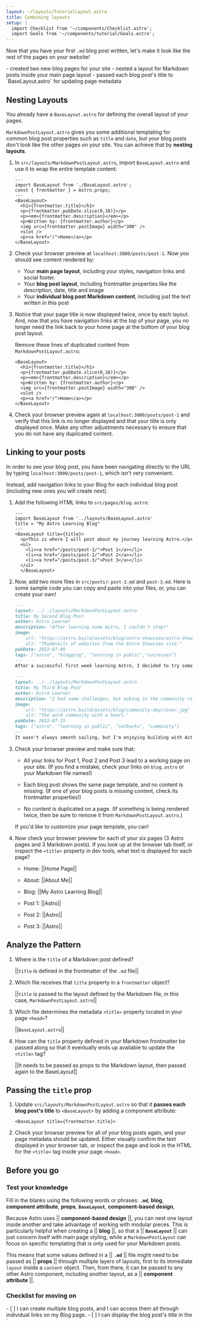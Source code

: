 ```yaml
---
layout: ~/layouts/TutorialLayout.astro
title: Combining layouts
setup: |
  import Checklist from '~/components/Checklist.astro';
  import Goals from '~/components/tutorial/Goals.astro';
---
```


Now that you have your first `.md` blog post written, let's make it look like the rest of the pages on your website!

<Goals>
  - created two new blog pages for your site
  - nested a layout for Markdown posts inside your main page layout
  - passed each blog post's title to `BaseLayout.astro` for updating page metadata
</Goals>

## Nesting Layouts

You already have a `BaseLayout.astro` for defining the overall layout of your pages. 

`MarkdownPostLayout.astro` gives you some additional templating for common blog post properties such as `title` and `date`, but your blog posts don't look like the other pages on your site. You can achieve that by **nesting layouts**.


1. In `src/layouts/MarkdownPostLayout.astro`, import `BaseLayout.astro` and use it to wrap the entire template content:

    ```astro title="src/layouts/MarkdownPostLayout.astro" ins={2,5,13}
    ---
    import BaseLayout from './BaseLayout.astro';
    const { frontmatter } = Astro.props;
    ---
    <BaseLayout>
      <h1>{frontmatter.title}</h1>
      <p>{frontmatter.pubDate.slice(0,10)}</p>
      <p><em>{frontmatter.description}</em></p>
      <p>Written by: {frontmatter.author}</p>
      <img src={frontmatter.postImage} width="300" />
      <slot />
      <p><a href="/">Home</a></p>
    </BaseLayout>
    ```

2. Check your browser preview at `localhost:3000/posts/post-1`. Now you should see content rendered by:

    - Your **main page layout**, including your styles, navigation links and social footer.
    - Your **blog post layout**, including frontmatter properties like the description, date, title and image
    - Your **individual blog post Markdown content**, including just the text written in this post
    
3. Notice that your page title is now displayed twice, once by each layout. And, now that you have navigation links at the top of your page, you no longer need the link back to your home page at the bottom of your blog post layout. 

    Remove these lines of duplicated content from `MarkdownPostLayout.astro`:

    ```astro title="src/layouts/MarkdownPostLayout.astro" del={2,8}
    <BaseLayout>
      <h1>{frontmatter.title}</h1>
      <p>{frontmatter.pubDate.slice(0,10)}</p>
      <p><em>{frontmatter.description}</em></p>
      <p>Written by: {frontmatter.author}</p>
      <img src={frontmatter.postImage} width="300" />
      <slot />
      <p><a href="/">Home</a></p>
    </BaseLayout>
    ```

5. Check your browser preview again at `localhost:3000/posts/post-1` and verify that this link is no longer displayed and that your title is only displayed once. Make any other adjustments necessary to ensure that you do not have any duplicated content.

## Linking to your posts

In order to see your blog post, you have been navigating directly to the URL by typing `localhost:3000/posts/post-1`, which isn't very convenient.

Instead, add navigation links to your Blog for each individual blog post (including new ones you will create next).

1. Add the following HTML links to `src/pages/blog.astro`:

    ```astro title="src/pages/blog.astro" ins={7-11}
    ---
    import BaseLayout from '../layouts/BaseLayout.astro'
    title = "My Astro Learning Blog"
    ---
    <BaseLayout title={title}>
      <p>This is where I will post about my journey learning Astro.</p>
      <ul>
        <li><a href="/posts/post-1/">Post 1</a></li>
        <li><a href="/posts/post-2/">Post 2</a></li>
        <li><a href="/posts/post-3/">Post 3</a></li>
      </ul>
      </BaseLayout>
    ```

2. Now, add two more files in `src/posts/`: `post-2.md` and `post-3.md`. Here is some sample code you can copy and paste into your files, or, you can create your own!

    ```md title="src/pages/posts/post-2.md"
    ---
    layout: ../../layouts/MarkdownPostLayout.astro
    title: My Second Blog Post
    author: Astro Learner
    description: "After learning some Astro, I couldn't stop!"
    image: 
        url: "https://astro.build/assets/blog/astro-showcase/astro-showcase-screenshot.jpg"
        alt: "Thumbnails of websites from the Astro Showcase site."
    pubDate: 2022-07-08
    tags: ["astro", "blogging", "learning in public","successes"]
    ---
    After a successful first week learning Astro, I decided to try some more. I wrote and imported a small component from memory!
    ```

    ```md title="src/pages/posts/post-3.md"
    ---
    layout: ../../layouts/MarkdownPostLayout.astro
    title: My Third Blog Post
    author: Astro Learner
    description: "I had some challenges, but asking in the community really helped!"
    image: 
        url: "https://astro.build/assets/blog/community-day/cover.jpg"
        alt: "The word community with a heart."
    pubDate: 2022-07-15
    tags: ["astro", "learning in public", "setbacks", "community"]
    ---
    It wasn't always smooth sailing, but I'm enjoying building with Astro. And, the [Discord community](https://astro.build/chat) is really friendly and helpful!
    ```

3. Check your browser preview and make sure that:

    - All your links for Post 1, Post 2 and Post 3 lead to a working page on your site. (If you find a mistake, check your links on `blog.astro` or your Markdown file names!)

    - Each blog post shows the same page template, and no content is missing. (If one of your blog posts is missing content, check its frontmatter properties!)

    - No content is duplicated on a page. (If something is being rendered twice, then be sure to remove it from `MarkdownPostLayout.astro`.)

    If you'd like to customize your page template, you can!

4. Now check your browser preview for each of your six pages (3 Astro pages and 3 Markdown posts). If you look up at the browser tab itself, or inspect the `<title>` property in dev tools, what text is displayed for each page?

    - Home: ||Home Page||

    - About: ||About Me||

    - Blog: ||My Astro Learning Blog||

    - Post 1: ||Astro||

    - Post 2: ||Astro||

    - Post 3: ||Astro||

## Analyze the Pattern

1. Where is the `title` of a Markdown post defined? 

    ||`title` is defined in the frontmatter of the `.md` file||

2. Which file receives that `title` property in a `frontmatter` object? 

    ||`title` is passed to the layout defined by the Markdown file, in this case, `MarkdownPostLayout.astro`||

3. Which file determines the metadata `<title>` property located in your page `<head>`? 

    ||`BaseLayout.astro`||

4. How can the `title` property defined in your Markdown frontmatter be passed along so that it eventually ends up available to update the `<title>` tag? 

    ||It needs to be passed as props to the Markdown layout, then passed again to the BaseLayout||

## Passing the `title` prop

1. Update `src/layouts/MarkdownPostLayout.astro` so that it **passes each blog post's title** to `<BaseLayout>` by adding a component attribute:

    ```astro title="src/layouts/MarkdownPostLayout.astro" "title={frontmatter.title}"
    <BaseLayout title={frontmatter.title}>
    ```

2. Check your browser preview for all of your blog posts again, and your page metadata should be updated. Either visually confirm the text displayed in your browser tab, or inspect the page and look in the HTML for the `<title>` tag inside your page `<head>`.

## Before you go

### Test your knowledge

Fill in the blanks using the following words or phrases: **`.md`**, **blog**, **component attribute**, **props**, **`BaseLayout`**, **component-based design**, 

Because Astro uses || **component-based design** ||, you can nest one layout inside another and take advantage of working with modular pieces. This is particularly helpful when creating a || **blog** ||, so that a || **`BaseLayout`** || can just concern itself with main page styling, while a `MarkdownPostLayout` can focus on specific templating that is only used for your Markdown posts. 

This means that some values defined in a ||  **`.md`**  ||  file might need to be passed as || **props** ||  through multiple layers of layouts, first to its immediate `layout` inside a `content` object. Then, from there, it can be passed to any other Astro component, including another layout, as a ||   **component attribute**   ||.

### Checklist for moving on

<Checklist key="pages">
- [ ] I can create multiple blog posts, and I can access them all through individual links on my Blog page.
- [ ] I can display the blog post's title in the `<title>` property, which I can see in the browser tab and/or in dev tools.
</Checklist>

### Resources

- [Nesting Layouts in Astro](/en/core-concepts/layouts/#nesting-layouts)
